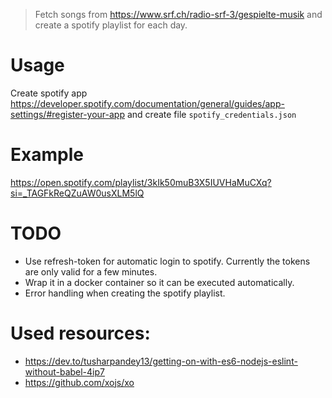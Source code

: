 > Fetch songs from https://www.srf.ch/radio-srf-3/gespielte-musik and create a spotify playlist for each day.  

# Usage
Create spotify app https://developer.spotify.com/documentation/general/guides/app-settings/#register-your-app and create file `spotify_credentials.json`

# Example
https://open.spotify.com/playlist/3kIk50muB3X5IUVHaMuCXq?si=_TAGFkReQZuAW0usXLM5lQ

# TODO
- Use refresh-token for automatic login to spotify. Currently the tokens are only valid for a few minutes. 
- Wrap it in a docker container so it can be executed automatically. 
- Error handling when creating the spotify playlist. 

# Used resources: 
 - https://dev.to/tusharpandey13/getting-on-with-es6-nodejs-eslint-without-babel-4ip7
 - https://github.com/xojs/xo
